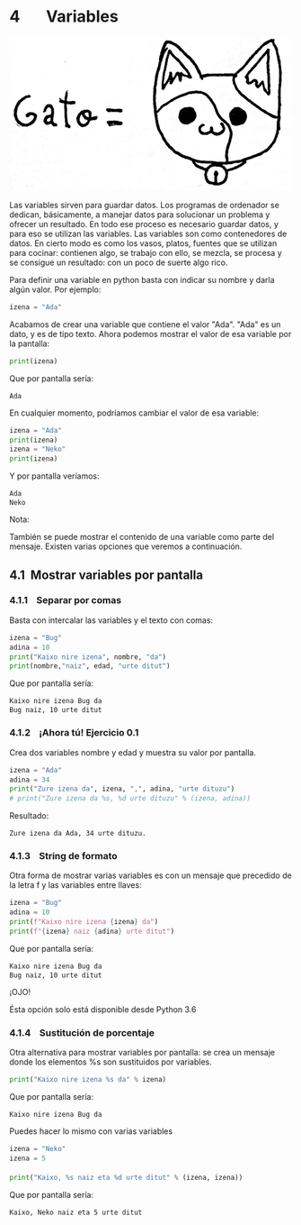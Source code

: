 4       Variables
=================

![](e20514ca-a096-442d-8ee5-3f2997bc2ec72106301532469382130.009.jpeg)

Las variables sirven para guardar datos. Los programas de ordenador se dedican, básicamente, a manejar datos para solucionar un problema y ofrecer un resultado. En todo ese proceso es necesario guardar datos, y para eso se utilizan las variables. Las variables son como contenedores de datos. En cierto modo es como los vasos, platos, fuentes que se utilizan para cocinar: contienen algo, se trabajo con ello, se mezcla, se procesa y se consigue un resultado: con un poco de suerte algo rico.

Para definir una variable en python basta con indicar su nombre y darla algún valor. Por ejemplo:

```Python
izena = "Ada"
```

Acabamos de crear una variable que contiene el valor "Ada". "Ada" es un dato, y es de tipo texto. Ahora podemos mostrar el valor de esa variable por la pantalla:

```Python
print(izena)
```

Que por pantalla sería:

```console
Ada
```

En cualquier momento, podríamos cambiar el valor de esa variable:

```Python
izena = "Ada"
print(izena)
izena = "Neko"
print(izena)
```

Y por pantalla veríamos:

```console
Ada
Neko
```

Nota:

También se puede mostrar el contenido de una variable como parte del mensaje. Existen varias opciones que veremos a continuación.

4.1  Mostrar variables por pantalla
-----------------------------------

### 4.1.1    Separar por comas

Basta con intercalar las variables y el texto con comas:

```Python
izena = "Bug"
adina = 10
print("Kaixo nire izena", nombre, "da")
print(nombre,"naiz", edad, "urte ditut")
```

Que por pantalla sería:

```console
Kaixo nire izena Bug da
Bug naiz, 10 urte ditut
```

### 4.1.2    ¡Ahora tú! Ejercicio 0.1

Crea dos variables nombre y edad y muestra su valor por pantalla.

```Python
izena = "Ada"
adina = 34
print("Zure izena da", izena, ",", adina, "urte dituzu")
# print("Zure izena da %s, %d urte dituzu" % (izena, adina))
```

Resultado:

```console
Zure izena da Ada, 34 urte dituzu.
```

### 4.1.3    String de formato

Otra forma de mostrar varias variables es con un mensaje que precedido de la letra f y las variables entre llaves:

```Python
izena = "Bug"
adina = 10
print(f"Kaixo nire izena {izena} da")
print(f"{izena} naiz {adina} urte ditut")
```

Que por pantalla sería:

```console
Kaixo nire izena Bug da
Bug naiz, 10 urte ditut
```

¡OJO!

Ésta opción solo está disponible desde Python 3.6

### 4.1.4    Sustitución de porcentaje

Otra alternativa para mostrar variables por pantalla: se crea un mensaje donde los elementos %s son sustituidos por variables.

```Python
print("Kaixo nire izena %s da" % izena)
```

Que por pantalla sería:

```console
Kaixo nire izena Bug da
```

Puedes hacer lo mismo con varias variables

```Python
izena = "Neko"
izena = 5

print("Kaixo, %s naiz eta %d urte ditut" % (izena, izena))
```

Que por pantalla sería:

```console
Kaixo, Neko naiz eta 5 urte ditut
```